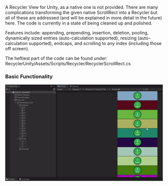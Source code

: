 ﻿A Recycler View for Unity, as a native one is not provided. 
There are many complications transforming the given native ScrollRect into a Recycler
but all of these are addressed (and will be explained in more detail in the future) here. 
The code is currently in a state of being cleaned up and polished.

Features include: 
appending, prepending, insertion, deletion, pooling, 
dynamically sized entries (auto-calculation supported), resizing (auto-calculation supported), endcaps, and scrolling to any index (including those off screen).

The heftiest part of the code can be found under: RecyclerUnity/Assets/Scripts/Recycler/RecyclerScrollRect.cs

### Basic Functionality
![](README_Images/recycler_basic_functionality.gif)
